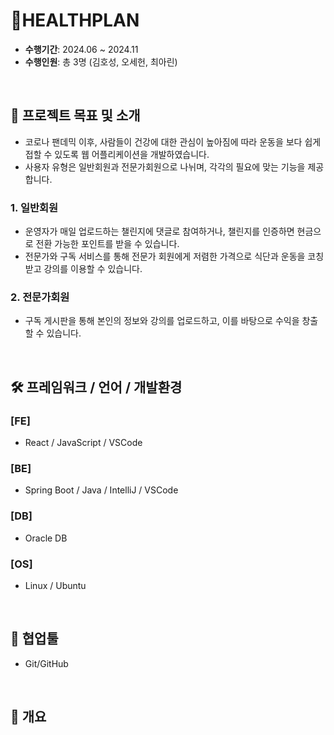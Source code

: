 # 🦾HEALTHPLAN

- **수행기간**: 2024.06 ~ 2024.11
- **수행인원**: 총 3명 (김호성, 오세헌, 최아린)

<br />

## 📂 프로젝트 목표 및 소개

- 코로나 팬데믹 이후, 사람들이 건강에 대한 관심이 높아짐에 따라 운동을 보다 쉽게 접할 수 있도록 웹 어플리케이션을 개발하였습니다.
- 사용자 유형은 일반회원과 전문가회원으로 나뉘며, 각각의 필요에 맞는 기능을 제공합니다.

### 1. 일반회원
- 운영자가 매일 업로드하는 챌린지에 댓글로 참여하거나, 챌린지를 인증하면 현금으로 전환 가능한 포인트를 받을 수 있습니다.
- 전문가와 구독 서비스를 통해 전문가 회원에게 저렴한 가격으로 식단과 운동을 코칭받고 강의를 이용할 수 있습니다.

### 2. 전문가회원
- 구독 게시판을 통해 본인의 정보와 강의를 업로드하고, 이를 바탕으로 수익을 창출할 수 있습니다.

<br />

## 🛠️ 프레임워크 / 언어 / 개발환경

### [FE]
   - React / JavaScript / VSCode

### [BE]
   - Spring Boot / Java / IntelliJ / VSCode

### [DB]
   - Oracle DB

### [OS]
   - Linux / Ubuntu

<br />

## 🤝 협업툴

- Git/GitHub

<br />

## 🌼 개요
